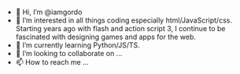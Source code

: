 - 👋 Hi, I’m @iamgordo
- 👀 I’m interested in all things coding especially html/JavaScript/css. Starting years ago with flash and action script 3, I continue to be fascinated with designing games and apps for the web.
- 🌱 I’m currently learning Python/JS/TS.
- 💞️ I’m looking to collaborate on ...
- 📫 How to reach me ...

<!---
iamgordo/iamgordo is a ✨ special ✨ repository because its `README.md` (this file) appears on your GitHub profile.
You can click the Preview link to take a look at your changes.
--->
